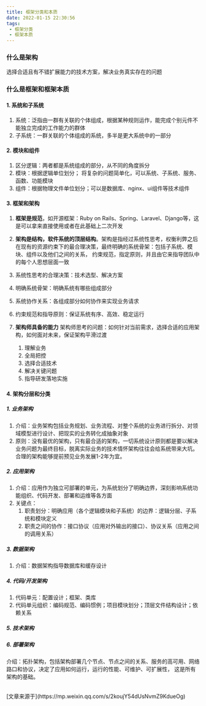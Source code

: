 ```yaml
---
title: 框架分类和本质
date: 2022-01-15 22:30:56
tags:
 - 框架分类
 - 框架本质 
---
```


### 什么是架构
选择合适且有不错扩展能力的技术方案，解决业务真实存在的问题
### 什么是框架和框架本质
#### 1. 系统和子系统
1. 系统：泛指由一群有关联的个体组成，根据某种规则运作，能完成个别元件不能独立完成的工作能力的群体
2. 子系统：一群关联的个体组成的系统，多半是更大系统中的一部分

#### 2. 模块和组件
1. 区分逻辑：两者都是系统组成的部分，从不同的角度拆分
2. 模块：根据逻辑单位划分； 将复杂的问题简单化，可以系统、子系统、服务、函数、功能模块
3. 组件：根据物理文件单位划分；可以是数据库、nginx、ui组件等技术组件


#### 3. 框架和架构
1. **框架是规范**，如开源框架：Ruby on Rails、Spring、Laravel、Django等，这是可以拿来直接使用或者在此基础上二次开发
2. **架构是结构，软件系统的顶层结构**。架构是指经过系统性思考，权衡利弊之后在现有的资源约束下的最合理决策，最终明确的系统骨架：包括子系统、模块、组件以及他们之间的关系， 约束规范，指定原则，并且由它来指导团队中的每个人思想层面一致
  1. 系统性思考的合理决策：技术选型、解决方案
  2. 明确系统骨架：明确系统有哪些组成部分
  3. 系统协作关系：各组成部分如何协作来实现业务请求
  4. 约束规范和指导原则：保证系统有序、高效、稳定运行


3. **架构师具备的能力**
架构师思考的问题：如何针对当前需求，选择合适的应用架构，如何面对未来，保证架构平滑过渡   
   1. 理解业务
   2. 全局把控
   3. 选择合适技术
   4. 解决关键问题
   5. 指导研发落地实施   
   
#### 4. 架构分层和分类
##### 1. 业务架构
1. 介绍：业务架构包括业务规划、业务流程、对整个系统的业务进行拆分、对领域模型进行设计、把现实的业务转化成抽象对象
2. 原则：没有最优的架构，只有最合适的架构，一切系统设计原则都是要以解决业务问题为最终目标，脱离实际业务的技术情怀架构往往会给系统带来大坑。合理的架构能够提前预见业务发展1-2年为宜。
##### 2. 应用架构
1. 介绍：应用作为独立可部署的单元，为系统划分了明确边界，深刻影响系统功能组织、代码开发、部署和运维等各方面
2. 关键点：
   1. 职责划分：明确应用（各个逻辑模块和子系统）的边界：逻辑分层、子系统和模块定义
   2. 职责之间的协作：接口协议（应用对外输出的接口）、协议关系（应用之间的调用关系）
##### 3. 数据架构
1. 介绍：数据架构指导数据库和缓存设计
##### 4. 代码/开发架构
1. 代码单元：配置设计；框架、类库
2. 代码单元组织：编码规范、编码惯例；项目模块划分；顶层文件结构设计；依赖关系
##### 5. 技术架构

##### 6. 部署架构
介绍：拓扑架构，包括架构部署几个节点、节点之间的关系、服务的高可用、网络路口和协议，决定了应用如何运行，运行的性能、可维护、可扩展性， 这是所有架构的基础。

<br/>
[文章来源于](https://mp.weixin.qq.com/s/2koujY54dUsNvmZ9KdueOg)